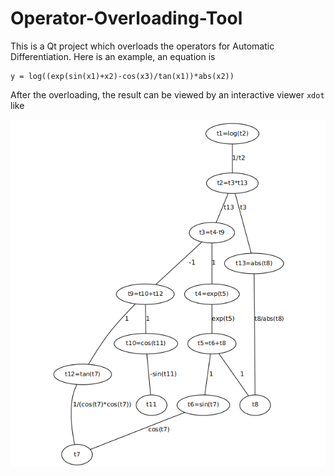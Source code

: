 # Operator-Overloading-Tool

This is a Qt project which overloads the operators for Automatic Differentiation. Here is an example, an equation is

    y = log((exp(sin(x1)+x2)-cos(x3)/tan(x1))*abs(x2))
    
After the overloading, the result can be viewed by an interactive viewer `xdot` like

![alt text](https://github.com/BingoJYB/Operator-Overloading-Tool/blob/master/Example%20Image.png)
